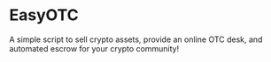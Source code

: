 # EasyOTC
A simple script to sell crypto assets, provide an online OTC desk, and automated escrow for your crypto community!
